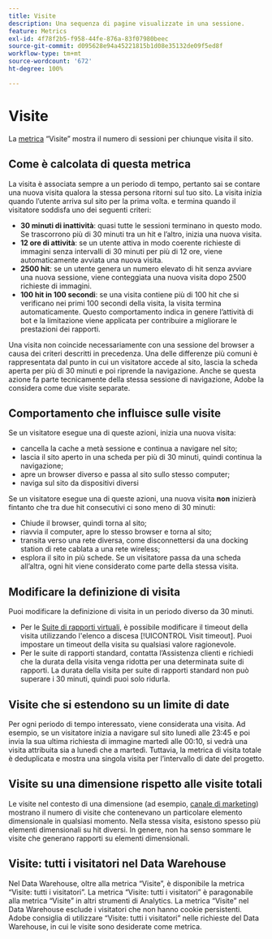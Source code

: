 ```yaml
---
title: Visite
description: Una sequenza di pagine visualizzate in una sessione.
feature: Metrics
exl-id: 4f78f2b5-f958-44fe-876a-83f07980beec
source-git-commit: d095628e94a45221815b1d08e35132de09f5ed8f
workflow-type: tm+mt
source-wordcount: '672'
ht-degree: 100%

---
```


# Visite

La [metrica](overview.md) “Visite” mostra il numero di sessioni per chiunque visita il sito.

## Come è calcolata di questa metrica

La visita è associata sempre a un periodo di tempo, pertanto sai se contare una nuova visita qualora la stessa persona ritorni sul tuo sito. La visita inizia quando l’utente arriva sul sito per la prima volta. e termina quando il visitatore soddisfa uno dei seguenti criteri:

* **30 minuti di inattività**: quasi tutte le sessioni terminano in questo modo. Se trascorrono più di 30 minuti tra un hit e l’altro, inizia una nuova visita.
* **12 ore di attività**: se un utente attiva in modo coerente richieste di immagini senza intervalli di 30 minuti per più di 12 ore, viene automaticamente avviata una nuova visita.
* **2500 hit**: se un utente genera un numero elevato di hit senza avviare una nuova sessione, viene conteggiata una nuova visita dopo 2500 richieste di immagini.
* **100 hit in 100 secondi**: se una visita contiene più di 100 hit che si verificano nei primi 100 secondi della visita, la visita termina automaticamente. Questo comportamento indica in genere l’attività di bot e la limitazione viene applicata per contribuire a migliorare le prestazioni dei rapporti.

Una visita non coincide necessariamente con una sessione del browser a causa dei criteri descritti in precedenza. Una delle differenze più comuni è rappresentata dal punto in cui un visitatore accede al sito, lascia la scheda aperta per più di 30 minuti e poi riprende la navigazione. Anche se questa azione fa parte tecnicamente della stessa sessione di navigazione, Adobe la considera come due visite separate.

## Comportamento che influisce sulle visite

Se un visitatore esegue una di queste azioni, inizia una nuova visita:

* cancella la cache a metà sessione e continua a navigare nel sito;
* lascia il sito aperto in una scheda per più di 30 minuti, quindi continua la navigazione;
* apre un browser diverso e passa al sito sullo stesso computer;
* naviga sul sito da dispositivi diversi

Se un visitatore esegue una di queste azioni, una nuova visita **non** inizierà fintanto che tra due hit consecutivi ci sono meno di 30 minuti:

* Chiude il browser, quindi torna al sito;
* riavvia il computer, apre lo stesso browser e torna al sito;
* transita verso una rete diversa, come disconnettersi da una docking station di rete cablata a una rete wireless;
* esplora il sito in più schede. Se un visitatore passa da una scheda all’altra, ogni hit viene considerato come parte della stessa visita.

## Modificare la definizione di visita

Puoi modificare la definizione di visita in un periodo diverso da 30 minuti.

* Per le [Suite di rapporti virtuali](../vrs/vrs-about.md), è possibile modificare il timeout della visita utilizzando l&#39;elenco a discesa [!UICONTROL Visit timeout]. Puoi impostare un timeout della visita su qualsiasi valore ragionevole.
* Per le suite di rapporti standard, contatta l’Assistenza clienti e richiedi che la durata della visita venga ridotta per una determinata suite di rapporti. La durata della visita per suite di rapporti standard non può superare i 30 minuti, quindi puoi solo ridurla.

## Visite che si estendono su un limite di date

Per ogni periodo di tempo interessato, viene considerata una visita. Ad esempio, se un visitatore inizia a navigare sul sito lunedì alle 23:45 e poi invia la sua ultima richiesta di immagine martedì alle 00:10, si vedrà una visita attribuita sia a lunedì che a martedì. Tuttavia, la metrica di visita totale è deduplicata e mostra una singola visita per l’intervallo di date del progetto.

## Visite su una dimensione rispetto alle visite totali

Le visite nel contesto di una dimensione (ad esempio, [canale di marketing](../dimensions/marketing-channel.md)) mostrano il numero di visite che contenevano un particolare elemento dimensionale in qualsiasi momento. Nella stessa visita, esistono spesso più elementi dimensionali su hit diversi. In genere, non ha senso sommare le visite che generano rapporti su elementi dimensionali.

## Visite: tutti i visitatori nel Data Warehouse

Nel Data Warehouse, oltre alla metrica “Visite”, è disponibile la metrica “Visite: tutti i visitatori”. La metrica “Visite: tutti i visitatori” è paragonabile alla metrica “Visite” in altri strumenti di Analytics. La metrica “Visite” nel Data Warehouse esclude i visitatori che non hanno cookie persistenti. Adobe consiglia di utilizzare “Visite: tutti i visitatori” nelle richieste del Data Warehouse, in cui le visite sono desiderate come metrica.
